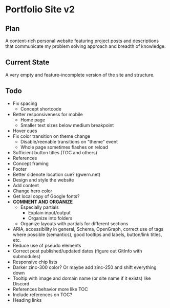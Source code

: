 # Portfolio Site v2

## Plan

A content-rich personal website featuring project posts and descriptions that communicate my problem solving approach and breadth of knowledge.

## Current State

A very empty and feature-incomplete version of the site and structure.

## Todo

- Fix spacing
    - Concept shortcode
- Better responsiveness for mobile
    - Home page
    - Smaller text sizes below medium breakpoint
- Hover cues
- Fix color transition on theme change
    - Disable/reenable transitions on "theme" event
    - Whole page sometimes flashes on reload
- Sufficient button titles (TOC and others)
- References
- Concept framing
- Footer
- Better sidenote location cue? (gwern.net)
- Design and style the website
- Add content
- Change hero color
- Get local copy of Google fonts?
- **COMMENT AND ORGANIZE**
    - Especially partials
        - Explain input/output
        - Organize into folders
    - Organize layouts with partials for different sections
- ARIA, accessibility in general, Schema, OpenGraph, correct use of tags where possible (semantics), good tooltips and labels, button/link titles, etc.
- Reduce use of pseudo elements
- Correct post published/updated dates (figure out GitInfo with submodules)
- Responsive chip lists
- Darker zinc-300 color? Or maybe add zinc-250 and shift everything down
- Tooltip with image and domain name (or site name if it exists) like Discord
- References behavior more like TOC
- Include references on TOC?
- Heading links